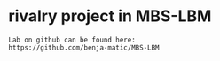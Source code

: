# rivalry project in MBS-LBM 
    Lab on github can be found here:
    https://github.com/benja-matic/MBS-LBM
